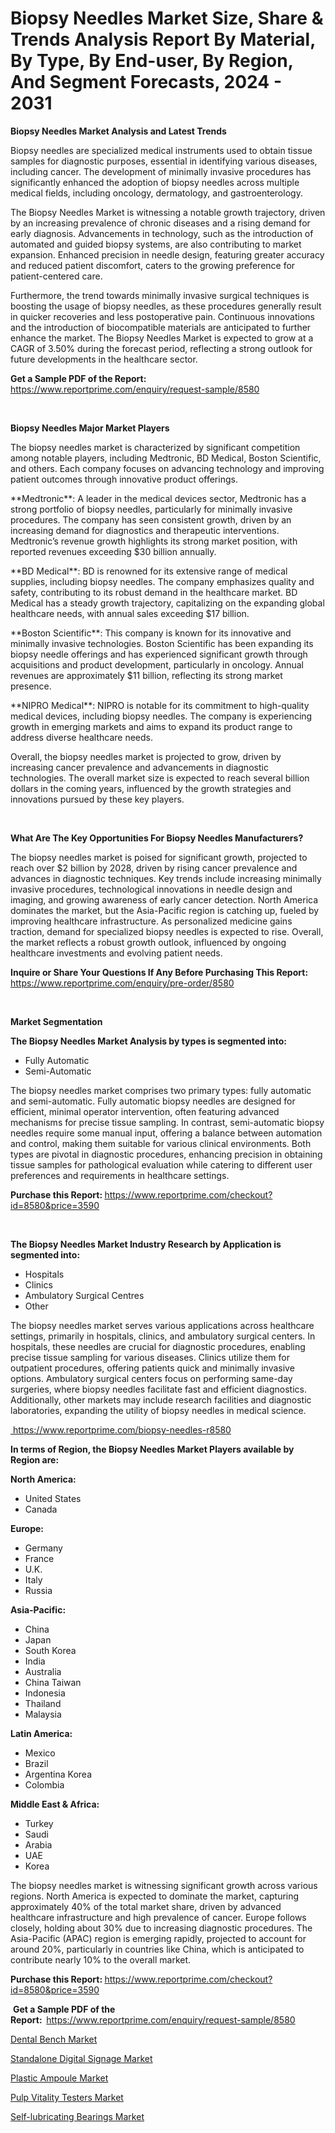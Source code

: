 <p><h1>Biopsy Needles Market Size, Share & Trends Analysis Report By Material, By Type, By End-user, By Region, And Segment Forecasts, 2024 - 2031</h1></p><p><strong>Biopsy Needles Market Analysis and Latest Trends</strong></p>
<p><p>Biopsy needles are specialized medical instruments used to obtain tissue samples for diagnostic purposes, essential in identifying various diseases, including cancer. The development of minimally invasive procedures has significantly enhanced the adoption of biopsy needles across multiple medical fields, including oncology, dermatology, and gastroenterology. </p><p>The Biopsy Needles Market is witnessing a notable growth trajectory, driven by an increasing prevalence of chronic diseases and a rising demand for early diagnosis. Advancements in technology, such as the introduction of automated and guided biopsy systems, are also contributing to market expansion. Enhanced precision in needle design, featuring greater accuracy and reduced patient discomfort, caters to the growing preference for patient-centered care. </p><p>Furthermore, the trend towards minimally invasive surgical techniques is boosting the usage of biopsy needles, as these procedures generally result in quicker recoveries and less postoperative pain. Continuous innovations and the introduction of biocompatible materials are anticipated to further enhance the market. The Biopsy Needles Market is expected to grow at a CAGR of 3.50% during the forecast period, reflecting a strong outlook for future developments in the healthcare sector.</p></p>
<p><strong>Get a Sample PDF of the Report:&nbsp;</strong> <a href="https://www.reportprime.com/enquiry/request-sample/8580">https://www.reportprime.com/enquiry/request-sample/8580</a></p>
<p>&nbsp;</p>
<p><strong>Biopsy Needles Major Market Players</strong></p>
<p><p>The biopsy needles market is characterized by significant competition among notable players, including Medtronic, BD Medical, Boston Scientific, and others. Each company focuses on advancing technology and improving patient outcomes through innovative product offerings.</p><p>**Medtronic**: A leader in the medical devices sector, Medtronic has a strong portfolio of biopsy needles, particularly for minimally invasive procedures. The company has seen consistent growth, driven by an increasing demand for diagnostics and therapeutic interventions. Medtronic’s revenue growth highlights its strong market position, with reported revenues exceeding $30 billion annually.</p><p>**BD Medical**: BD is renowned for its extensive range of medical supplies, including biopsy needles. The company emphasizes quality and safety, contributing to its robust demand in the healthcare market. BD Medical has a steady growth trajectory, capitalizing on the expanding global healthcare needs, with annual sales exceeding $17 billion.</p><p>**Boston Scientific**: This company is known for its innovative and minimally invasive technologies. Boston Scientific has been expanding its biopsy needle offerings and has experienced significant growth through acquisitions and product development, particularly in oncology. Annual revenues are approximately $11 billion, reflecting its strong market presence.</p><p>**NIPRO Medical**: NIPRO is notable for its commitment to high-quality medical devices, including biopsy needles. The company is experiencing growth in emerging markets and aims to expand its product range to address diverse healthcare needs.</p><p>Overall, the biopsy needles market is projected to grow, driven by increasing cancer prevalence and advancements in diagnostic technologies. The overall market size is expected to reach several billion dollars in the coming years, influenced by the growth strategies and innovations pursued by these key players.</p></p>
<p>&nbsp;</p>
<p><strong>What Are The Key Opportunities For Biopsy Needles Manufacturers?</strong></p>
<p><p>The biopsy needles market is poised for significant growth, projected to reach over $2 billion by 2028, driven by rising cancer prevalence and advances in diagnostic techniques. Key trends include increasing minimally invasive procedures, technological innovations in needle design and imaging, and growing awareness of early cancer detection. North America dominates the market, but the Asia-Pacific region is catching up, fueled by improving healthcare infrastructure. As personalized medicine gains traction, demand for specialized biopsy needles is expected to rise. Overall, the market reflects a robust growth outlook, influenced by ongoing healthcare investments and evolving patient needs.</p></p>
<p><strong>Inquire or Share Your Questions If Any Before Purchasing This Report:</strong> <a href="https://www.reportprime.com/enquiry/pre-order/8580">https://www.reportprime.com/enquiry/pre-order/8580</a></p>
<p>&nbsp;</p>
<p><strong>Market Segmentation</strong></p>
<p><strong>The Biopsy Needles Market Analysis by types is segmented into:</strong></p>
<p><ul><li>Fully Automatic</li><li>Semi-Automatic</li></ul></p>
<p><p>The biopsy needles market comprises two primary types: fully automatic and semi-automatic. Fully automatic biopsy needles are designed for efficient, minimal operator intervention, often featuring advanced mechanisms for precise tissue sampling. In contrast, semi-automatic biopsy needles require some manual input, offering a balance between automation and control, making them suitable for various clinical environments. Both types are pivotal in diagnostic procedures, enhancing precision in obtaining tissue samples for pathological evaluation while catering to different user preferences and requirements in healthcare settings.</p></p>
<p><strong>Purchase this Report:&nbsp;</strong><a href="https://www.reportprime.com/checkout?id=8580&price=3590">https://www.reportprime.com/checkout?id=8580&price=3590</a></p>
<p>&nbsp;</p>
<p><strong>The Biopsy Needles Market Industry Research by Application is segmented into:</strong></p>
<p><ul><li>Hospitals</li><li>Clinics</li><li>Ambulatory Surgical Centres</li><li>Other</li></ul></p>
<p><p>The biopsy needles market serves various applications across healthcare settings, primarily in hospitals, clinics, and ambulatory surgical centers. In hospitals, these needles are crucial for diagnostic procedures, enabling precise tissue sampling for various diseases. Clinics utilize them for outpatient procedures, offering patients quick and minimally invasive options. Ambulatory surgical centers focus on performing same-day surgeries, where biopsy needles facilitate fast and efficient diagnostics. Additionally, other markets may include research facilities and diagnostic laboratories, expanding the utility of biopsy needles in medical science.</p></p>
<p><a href="https://www.reportprime.com/biopsy-needles-r8580">&nbsp;https://www.reportprime.com/biopsy-needles-r8580</a></p>
<p><strong>In terms of Region, the Biopsy Needles Market Players available by Region are:</strong></p>
<p>
    <p> <strong> North America: </strong>
        <ul>
            <li>United States</li>
            <li>Canada</li>
        </ul>
        </p> 
    <p> <strong> Europe: </strong>
        <ul>
            <li>Germany</li>
            <li>France</li>
            <li>U.K.</li>
            <li>Italy</li>
            <li>Russia</li>
        </ul>
        </p> 
    <p> <strong> Asia-Pacific: </strong>
        <ul>
            <li>China</li>
            <li>Japan</li>
            <li>South Korea</li>
            <li>India</li>
            <li>Australia</li>
            <li>China Taiwan</li>
            <li>Indonesia</li>
            <li>Thailand</li>
            <li>Malaysia</li>
        </ul>
        </p> 
    <p> <strong> Latin America: </strong>
        <ul>
            <li>Mexico</li>
            <li>Brazil</li>
            <li>Argentina Korea</li>
            <li>Colombia</li>
        </ul>
        </p> 
    <p> <strong> Middle East & Africa: </strong>
        <ul>
            <li>Turkey</li>
            <li>Saudi</li>
            <li>Arabia</li>
            <li>UAE</li>
            <li>Korea</li>
        </ul>
    </p>
    </p>
<p><p>The biopsy needles market is witnessing significant growth across various regions. North America is expected to dominate the market, capturing approximately 40% of the total market share, driven by advanced healthcare infrastructure and high prevalence of cancer. Europe follows closely, holding about 30% due to increasing diagnostic procedures. The Asia-Pacific (APAC) region is emerging rapidly, projected to account for around 20%, particularly in countries like China, which is anticipated to contribute nearly 10% to the overall market.</p></p>
<p><strong>Purchase this Report: </strong><a href="https://www.reportprime.com/checkout?id=8580&price=3590">https://www.reportprime.com/checkout?id=8580&price=3590</a></p>
<p>&nbsp;<strong>Get a Sample PDF of the Report:&nbsp;&nbsp;</strong><a href="https://www.reportprime.com/enquiry/request-sample/8580">https://www.reportprime.com/enquiry/request-sample/8580</a></p>
<p><strong></strong></p>
<p><p><a href="https://github.com/joannesouthgate/Market-Research-Report-List-5/blob/main/dental-bench-market.md">Dental Bench Market</a></p><p><a href="https://www.linkedin.com/pulse/standalone-digital-signage-industry-sector-market-dynamics-wuhye?trackingId=tWgXsGCFT4mP3J77ROXEkg%3D%3D">Standalone Digital Signage Market</a></p><p><a href="https://www.linkedin.com/pulse/plastic-ampoule-industry-forecast-market-shifts-strategic-imperatives-m1ekf?trackingId=ZaTBB6ViSfqht2ODsgFTfw%3D%3D">Plastic Ampoule Market</a></p><p><a href="https://issuu.com/reportprime-2/docs/pulp-vitality-testers-market-size-2_feb4630f6d8254">Pulp Vitality Testers Market</a></p><p><a href="https://medium.com/@mayrussel2007/the-self-lubricating-bearings-market-research-report-provides-an-in-depth-and-up-to-date-analysis-0896597522dd">Self-lubricating Bearings Market</a></p></p>